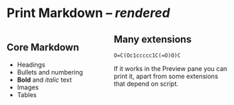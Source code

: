 # Print Markdown &ndash; _rendered_

<div style="float:left; margin-right:5em">

## Core Markdown

- Headings 
- Bullets and numbering
- __Bold__ and _italic_ text
- Images
- Tables
</div>

<div>

## Many extensions 

```smiles
O=C(Oc1ccccc1C(=O)O)C
```

If it works in the Preview pane you can print it, apart from some extensions that depend on script.
